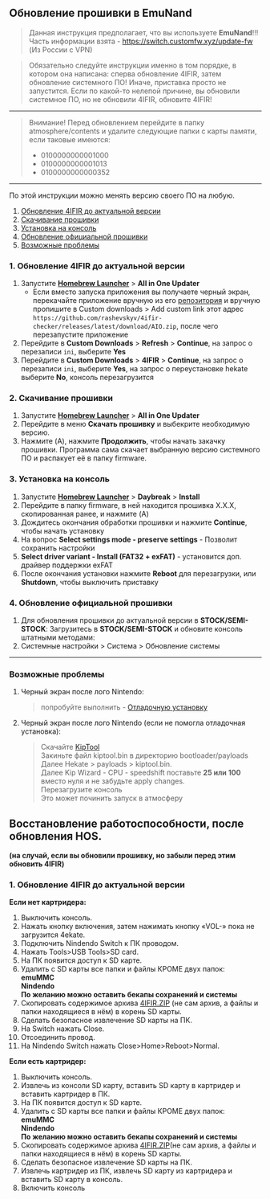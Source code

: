 ## Обновление прошивки в EmuNand 
>Данная инструкция предполагает, что вы используете **EmuNand**!!!  
>Часть информации взята - https://switch.customfw.xyz/update-fw (Из России с VPN)

>Обязательно следуйте инструкции именно в том порядке, в котором она написана: сперва обновление 4IFIR, затем обновление системного ПО! Иначе, приставка просто не запустится. Если по какой-то нелепой причине, вы обновили системное ПО, но не обновили 4IFIR, обновите 4IFIR!
****

>Внимание! Перед обновлением перейдите в папку atmosphere/contents и удалите следующие папки с карты памяти, если таковые имеются:  
>* 0100000000001000   
>* 0100000000001013  
>* 0100000000000352
*** 

По этой инструкции можно менять версию своего ПО на любую.
1. [Обновление 4IFIR до актуальной версии](#1-Обновление-4IFIR-до-актуальной-версии)
1. [Скачивание прошивки](#2-скачивание-прошивки)
1. [Установка на консоль](#3-установка-на-консоль)
2. [Обновление официальной прошивки](#4-обновление-официальной-прошивки)
3. [Возможные проблемы](#Возможные-проблемы)  

### 1. Обновление 4IFIR до актуальной версии
1. Запустите [**Homebrew Launcher**](https://switch.customfw.xyz/hbl) > **All in One Updater**
   * Если вместо запуска приложения вы получаете черный экран, перекачайте приложение вручную из его [репозитория](https://github.com/HamletDuFromage/aio-switch-updater) и вручную пропишите в Custom downloads > Add custom link этот адрес `https://github.com/rashevskyv/4ifir-checker/releases/latest/download/AIO.zip`, после чего перезапустите приложение
1. Перейдите в **Custom Downloads** > **Refresh** > **Continue**, на запрос о перезаписи `ini`, выберите **Yes**
1. Перейдите в **Custom Downloads** > **4IFIR** > **Continue**, на запрос о перезаписи `ini`, выберите **Yes**, на запрос о переустановке hekate выберите **No**, консоль перезагрузится

### 2. Скачивание прошивки
1. Запустите [**Homebrew Launcher**](https://switch.customfw.xyz/hbl) > **All in One Updater**
1. Перейдите в меню **Скачать прошивку** и выбекрите необходимую версию.
1. Нажмите (A), нажмите **Продолжить**, чтобы начать закачку прошивки. Программа сама скачает выбранную версию системного ПО и распакует её в папку firmware.

### 3. Установка на консоль
1. Запустите [**Homebrew Launcher**](https://switch.customfw.xyz/hbl) > **Daybreak** > **Install**
2. Перейдите в папку firmware, в ней находится прошивка Х.Х.Х, скопированная ранее, и нажмите (A)
3. Дождитесь окончания обработки прошивки и нажмите **Continue**, чтобы начать установку
4. На вопрос **Select settings mode - preserve settings** - Позволит сохранить настройки
5. **Select driver variant - Install (FAT32 + exFAT)** - установится доп. драйвер поддержки exFAT 
6. После окончания установки нажмите **Reboot** для перезагрузки, или **Shutdown**, чтобы выключить приставку

### 4. Обновление официальной прошивки
1. Для обновления прошивки до актуальной версии в **STOCK/SEMI-STOCK**: Загрузитесь в **STOCK/SEMI-STOCK** и обновите консоль штатными методами:
2. Системные настройки > Система > Обновление системы  

***


### Возможные проблемы 
1. Черный экран после лого Nintendo:  
   >попробуйте выполнить - [Отладочную установку](INSTAL_4IFIR.md#отладочная-установка-требуется-пк)  
1. Черный экран после лого Nintendo (если не помогла отладочная установка):  
   >Скачайте [KipTool](https://github.com/kawaii-flesh/KipTool/releases/)  
   >Закиньте файл kiptool.bin в директорию bootloader/payloads  
   >Далее Hekate > payloads > kiptool.bin.  
   >Далее Kip Wizard - CPU - speedshift поставьте **25 или 100** вместо нуля и не забудьте apply changes.  
   >Перезагрузите консоль  
   >Это может починить запуск в атмосферу


## Восстановление работоспособности, после обновления HOS.    
**(на случай, если вы обновили прошивку, но забыли перед этим обновить 4IFIR)**

### 1. Обновление 4IFIR до актуальной версии

**Если нет картридера:**
1. Выключить консоль.
2. Нажать кнопку включения, затем нажимать кнопку «VOL-» пока не загрузится 4ekate.
3. Подключить Nindendo Switch к ПК проводом.
4. Нажать Tools>USB Tools>SD card.
5. На ПК появится доступ к SD карте.
6. Удалить с SD карты все папки и файлы КРОМЕ двух папок:  
**emuMMC**  
**Nindendo**  
**По желанию можно оставить бекапы сохранений и системы**  
8. Скопировать содержимое архива  [4IFIR.ZIP](https://github.com/rashevskyv/4ifir-checker/releases/latest/download/4IFIR.zip) (не сам архив, а файлы и папки находящиеся в нём) в корень SD карты.
9. Сделать безопасное извлечение SD карты на ПК.
10. На Switch нажать Close.
11. Отсоединить провод. 
12. На Nindendo Switch нажать Close>Home>Reboot>Normal.

**Если есть картридер:**
1. Выключить консоль.
2. Извлечь из консоли SD карту, вставить SD карту в картридер и вставить картридер в ПК.
3. На ПК появится доступ к SD карте.
4. Удалить с SD карты все папки и файлы КРОМЕ двух папок:  
**emuMMC**  
**Nindendo**  
**По желанию можно оставить бекапы сохранений и системы**   
6. Скопировать содержимое архива [4IFIR.ZIP](https://github.com/rashevskyv/4ifir-checker/releases/latest/download/4IFIR.zip)(не сам архив, а файлы и папки находящиеся в нём) в корень SD карты.
7. Сделать безопасное извлечение SD карты на ПК.
8. Извлечь картридер из ПК, извлечь SD карту из картридера и вставить SD карту в консоль.
9. Включить консоль
